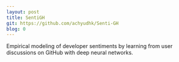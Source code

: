 ```yaml
---
layout: post
title: SentiGH
git: https://github.com/achyudhk/Senti-GH
blog: 0
---
```


Empirical modeling of developer sentiments by learning from user discussions on GitHub with deep neural networks.
